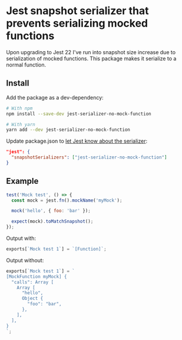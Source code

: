 # Jest snapshot serializer that prevents serializing mocked functions

Upon upgrading to Jest 22 I've run into snapshot size increase due to serialization of mocked functions. This package makes it serialize to a normal function.

## Install

Add the package as a dev-dependency:

```bash
# With npm
npm install --save-dev jest-serializer-no-mock-function

# With yarn
yarn add --dev jest-serializer-no-mock-function
```

Update package.json to [let Jest know about the serializer](https://facebook.github.io/jest/docs/configuration.html#snapshotserializers-array-string):

```json
"jest": {
  "snapshotSerializers": ["jest-serializer-no-mock-function"]
}
```

## Example

```js
test('Mock test', () => {
  const mock = jest.fn().mockName('myMock');

  mock('hello', { foo: 'bar' });

  expect(mock).toMatchSnapshot();
});
```

Output with:

```js
exports[`Mock test 1`] = `[Function]`;
```

Output without:

```js
exports[`Mock test 1`] = `
[MockFunction myMock] {
  "calls": Array [
    Array [
      "hello",
      Object {
        "foo": "bar",
      },
    ],
  ],
}
`;
```
